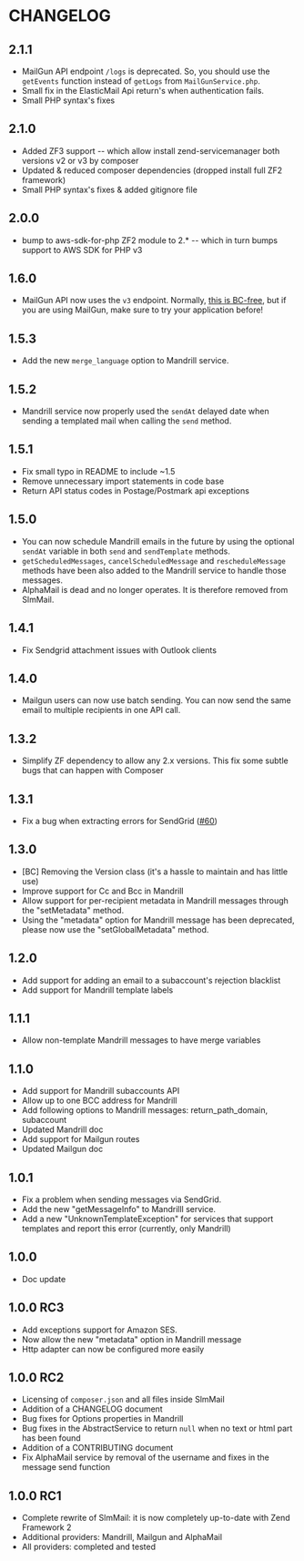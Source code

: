 # CHANGELOG
## 2.1.1
- MailGun API endpoint `/logs` is deprecated. So, you should use the `getEvents` function instead of `getLogs` from `MailGunService.php`.
- Small fix in the ElasticMail Api return's when authentication fails.
- Small PHP syntax's fixes 

## 2.1.0
- Added ZF3 support
-- which allow install zend-servicemanager both versions v2 or v3 by composer
- Updated & reduced composer dependencies (dropped install full ZF2 framework)
- Small PHP syntax's fixes & added gitignore file


## 2.0.0
- bump to aws-sdk-for-php ZF2 module to 2.*
-- which in turn bumps support to AWS SDK for PHP v3


## 1.6.0

- MailGun API now uses the `v3` endpoint. Normally, [this is BC-free](http://blog.mailgun.com/default-api-version-now-v3/), but if you are using
MailGun, make sure to try your application before!

## 1.5.3

- Add the new `merge_language` option to Mandrill service.

## 1.5.2

- Mandrill service now properly used the `sendAt` delayed date when sending a templated mail when calling the
`send` method.

## 1.5.1

- Fix small typo in README to include ~1.5
- Remove unnecessary import statements in code base
- Return API status codes in Postage/Postmark api exceptions

## 1.5.0

- You can now schedule Mandrill emails in the future by using the optional `sendAt` variable in both `send` and
`sendTemplate` methods.
- `getScheduledMessages`, `cancelScheduledMessage` and `rescheduleMessage` methods have been also added to the
Mandrill service to handle those messages.
- AlphaMail is dead and no longer operates. It is therefore removed from SlmMail.

## 1.4.1

- Fix Sendgrid attachment issues with Outlook clients

## 1.4.0

- Mailgun users can now use batch sending. You can now send the same email to multiple recipients in one API call.

## 1.3.2

- Simplify ZF dependency to allow any 2.x versions. This fix some subtle bugs that can happen with Composer

## 1.3.1

- Fix a bug when extracting errors for SendGrid ([#60](https://github.com/juriansluiman/SlmMail/pull/60))

## 1.3.0

- [BC] Removing the Version class (it's a hassle to maintain and has little use)
- Improve support for Cc and Bcc in Mandrill
- Allow support for per-recipient metadata in Mandrill messages through the "setMetadata" method.
- Using the "metadata" option for Mandrill message has been deprecated, please now use the "setGlobalMetadata" method.

## 1.2.0

- Add support for adding an email to a subaccount's rejection blacklist
- Add support for Mandrill template labels

## 1.1.1

- Allow non-template Mandrill messages to have merge variables

## 1.1.0

- Add support for Mandrill subaccounts API
- Allow up to one BCC address for Mandrill
- Add following options to Mandrill messages: return_path_domain, subaccount
- Updated Mandrill doc
- Add support for Mailgun routes
- Updated Mailgun doc

## 1.0.1

- Fix a problem when sending messages via SendGrid.
- Add the new "getMessageInfo" to Mandrilll service.
- Add a new "UnknownTemplateException" for services that support templates and report this error (currently, only Mandrill)

## 1.0.0

- Doc update

## 1.0.0 RC3

- Add exceptions support for Amazon SES.
- Now allow the new "metadata" option in Mandrill message
- Http adapter can now be configured more easily

## 1.0.0 RC2

- Licensing of `composer.json` and all files inside SlmMail
- Addition of a CHANGELOG document
- Bug fixes for Options properties in Mandrill
- Bug fixes in the AbstractService to return `null` when no text or html part has been found
- Addition of a CONTRIBUTING document
- Fix AlphaMail service by removal of the username and fixes in the message send function

## 1.0.0 RC1

- Complete rewrite of SlmMail: it is now completely up-to-date with Zend Framework 2
- Additional providers: Mandrill, Mailgun and AlphaMail
- All providers: completed and tested
